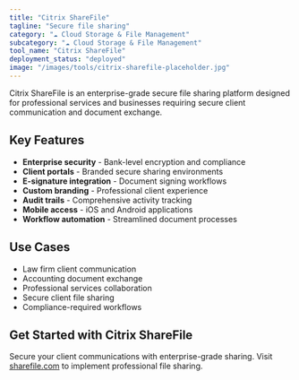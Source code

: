 ```yaml
---
title: "Citrix ShareFile"
tagline: "Secure file sharing"
category: "☁️ Cloud Storage & File Management"
subcategory: "☁️ Cloud Storage & File Management"
tool_name: "Citrix ShareFile"
deployment_status: "deployed"
image: "/images/tools/citrix-sharefile-placeholder.jpg"
---
```

Citrix ShareFile is an enterprise-grade secure file sharing platform designed for professional services and businesses requiring secure client communication and document exchange.

## Key Features

- **Enterprise security** - Bank-level encryption and compliance
- **Client portals** - Branded secure sharing environments
- **E-signature integration** - Document signing workflows
- **Custom branding** - Professional client experience
- **Audit trails** - Comprehensive activity tracking
- **Mobile access** - iOS and Android applications
- **Workflow automation** - Streamlined document processes

## Use Cases

- Law firm client communication
- Accounting document exchange
- Professional services collaboration
- Secure client file sharing
- Compliance-required workflows

## Get Started with Citrix ShareFile

Secure your client communications with enterprise-grade sharing. Visit [sharefile.com](https://www.sharefile.com) to implement professional file sharing.